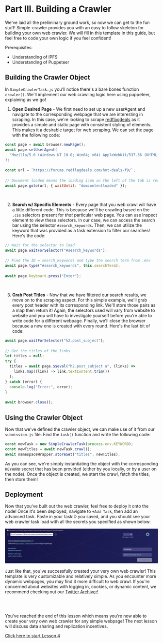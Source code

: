 # Part III. Building a Crawler

We've laid all the preliminary ground work, so now we can get to the fun stuff! Simple-crawler provides you with an easy to follow skeleton for building your own web crawler. We will fill in this template in this guide, but feel free to code your own logic if you feel confident!

Prerequisites:

- Understanding of IPFS
- Understanding of Puppeteer

## Building the Crawler Object

In `SimpleCrawlerTask.js` you'll notice there's a bare bones function `crawler()`. We'll implement our web crawling logic here using puppeteer, explaining as we go!

1. **Open Desired Page** - We first need to set up a new userAgent and navigate to the corresponding webpage that we are interesting in scraping. In this case, we're looking to scrape [redflagdeals](https://forums.redflagdeals.com/hot-deals-f9/`) as it provides a simple and static page with consistent styling of elements. This makes it a desirable target for web scraping. We can set the page with the following code:

```javascript
const page = await browser.newPage();
await page.setUserAgent(
  "Mozilla/5.0 (Windows NT 10.0; Win64; x64) AppleWebKit/537.36 (KHTML, like Gecko) Chrome/87.0.4280.88 Safari/537.36"
);

const url = `https://forums.redflagdeals.com/hot-deals-f9/`;

// Document loaded means the loading icon on the left of the tab is resolved
await page.goto(url, { waitUntil: "domcontentloaded" });
```

<br>

2. **Search w/ Specific Elements** - Every page that you web crawl will have a little different code. This is because we'll be crawling based on the `.css` selectors present for _that_ particular web page. You can use inspect element to view these selectors. In our case, we can access the search bar using the selector `#search_keywords`. Then, we can utilize the keyword that was provided as a task extension to filter our searches! Here's the code:

```javascript
// Wait for the selector to load
await page.waitForSelector("#search_keywords");

// Find the ID = search_keywords and type the search term from .env
await page.type("#search_keywords", this.searchTerm);

await page.keyboard.press("Enter");
```

<br>

3. **Grab Post Titles** - Now that we have filtered our search results, we move on to the scraping aspect. For this simple example, we'll grab every post header with its corresponding link. We'll store those pairs as a map then return it! Again, the selectors used will vary from website to website and you will have to investigate yourself before you're able to write code for a different webpage. Finally, we'll close the browser because a new one is created with every round. Here's the last bit of code:

```javascript
await page.waitForSelector("h2.post_subject");

// Get the titles of the links
let titles = null;
try {
  titles = await page.$$eval("h2.post_subject a", (links) =>
    links.map((link) => link.textContent.trim())
  );
} catch (error) {
  console.log("Error:", error);
}

await browser.close();
```

## Using the Crawler Object

Now that we've defined the crawler object, we can make use of it from our `submission.js` file. Find the `task()` function and write the following code:

```javascript
const newTask = new SimpleCrawlerTask(process.env.KEYWORD);
const newTitles = await newTask.crawl();
await namespaceWrapper.storeSet("titles", newTitles);
```

As you can see, we're simply instantiating the object with the corresponding `KEYWORD` secret that has been provided (either by you locally, or by a user on the node). Once the object is created, we start the crawl, fetch the titles, then store them!

## Deployment

Now that you've built out the web crawler, feel free to deploy it onto the node! Once it's been deployed, navigate to `+Add Task`, then add an advanced task. Paste in your taskID you saved, and you should see your web crawler task load with all the secrets you specified as shown below:

![simple-crawler task](./imgs/simple-crawler.png)

Just like that, you've successfully created your very own web crawler! This template is very customizable and relatively simple. As you encounter more dynamic webpages, you may find it more difficult to web crawl. If you're concerned about websites with logging in, cookies, or dynamic content, we recommend checking out our [Twitter Archiver!](https://github.com/koii-network/task-X)

<br>
<br>

You've reached the end of this lesson which means you're now able to create your very own web crawler for any simple webpage! The next lesson will discuss data sharing and replication incentives.

[Click here to start Lesson 4](../README.md)
